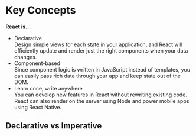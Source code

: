 # Key Concepts

**React is...**
* Declarative  
  Design simple views for each state in your application, and React will efficiently update and render just the right components when your data changes.
* Component-based  
  Since component logic is written in JavaScript instead of templates, you can easily pass rich data through your app and keep state out of the DOM.
* Learn once, write anywhere  
  You can develop new features in React without rewriting existing code. React can also render on the server using Node and power mobile apps using React Native.

## Declarative vs Imperative
